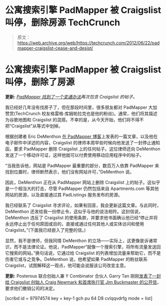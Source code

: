 # 公寓搜索引擎 PadMapper 被 Craigslist 叫停，删除房源 TechCrunch

> 原文：<https://web.archive.org/web/https://techcrunch.com/2012/06/22/padmapper-craigslist-cease-and-desist/>

# 公寓搜索引擎 PadMapper 被 Craigslist 叫停，删除了房源

**更新:** *[PadMapper 找到了一个变通办法](https://web.archive.org/web/20221206190553/https://beta.techcrunch.com/2012/07/09/padmapper-gets-craigslist-postings-again-without-craigslists-help/)再次包含 Craigslist 的帖子。*

我已经好几年没有找房子了，但在那段时间里，很多朋友都对 PadMapper 大加赞赏(TechCrunch 校友格雷格·库姆帕拉克也是他的粉丝)。通常，他们将其描述为谷歌地图和 Craigslist 的混搭。不幸的是，从今天开始，他们将不得不把“Craigslist”从等式中划掉。

根据创建者 Eric DeMenthon [在 PadMapper 博客](https://web.archive.org/web/20221206190553/http://blog.padmapper.com/2012/06/22/bye-bye-craigslist/)上发表的一篇文章，以及他在电子邮件中详述的内容，Craigslist 的律师本周早些时候向他发送了一封停止通知函，要求 PadMapper 删除 Craigslist 上的任何帖子。这位律师还向 DeMenthon 发送了一个移动许可证，这样他就可以付费使用移动应用程序中的帖子。

“当我告诉他，网站是 PadMapper 最重要的部分，数百万人依靠 PadMapper 来找到位置时，律师断然表示，他们没有网站许可，”DeMenthon 说。

因此，DeMenthon 正在从 PadMapper 网站上删除 Craigslist 上的帖子。这似乎是一个相当大的打击，尽管 PadMapper 仍然包括来自 Apartments.com 等其他网站的房源，以及直接通过其 PadListings 服务发布的房源。

我已经联系了 Craigslist 寻求评论，如果有回音，我会更新这篇文章。与此同时，DeMenthon 还发给我一份停止令，这似乎与他的说法相符。这封信说，DeMenthon 违反了 Craigslist 的使用条款，并要求他书面确认他已经“停止并将永远停止出于任何原因或目的，直接或通过任何其他人或实体访问和使用 Craigslist。”(下面我已经嵌入了完整的信。)

显然，我不是律师，但我同情 DeMenthon 的立场——实际上，这更像是诉诸常识，而不是法律论证。他说，PadMapper“就像一个搜索引擎，将所有流量发送回它搜索的网站。”换句话说，它通过给 Craigslist 的列表增加流量来帮助它，而不是伤害它或与之竞争。DeMenthon 说，他希望如果 PadMapper 的粉丝联系 Craigslist，试图解释这一观点，他可能会说服该公司改变主意。

**更新:** Posterous 联合创始人兼 Y Combinator 合伙人 Garry Tan 刚刚[发表了一封给 Craigslist 创始人 Craig Newmark 和首席执行官 Jim Buckmaster 的公开信](https://web.archive.org/web/20221206190553/http://blog.garrytan.com/save-padmapper-craigslist-is-wrong-to-shut-th)，要求他们撤销公司的决定。

[scribd id = 97974574 key = key-1 gch pu 64 D8 cvlqqvdrfg mode = list]